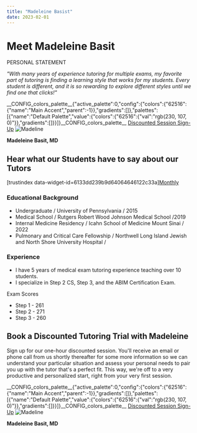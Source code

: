 ```yaml
---
title: "Madeleine Basist"
date: 2023-02-01
---
```


# Meet Madeleine Basit

PERSONAL STATEMENT

_"With many years of experience tutoring for multiple exams, my favorite part of tutoring is finding a learning style that works for my students. Every student is different, and it is so rewarding to explore different styles until we find one that clicks!"_

\_\_CONFIG\_colors\_palette\_\_{"active\_palette":0,"config":{"colors":{"62516":{"name":"Main Accent","parent":-1}},"gradients":\[\]},"palettes":\[{"name":"Default Palette","value":{"colors":{"62516":{"val":"rgb(230, 107, 0)"}},"gradients":\[\]}}\]}\_\_CONFIG\_colors\_palette\_\_ [Discounted Session Sign-Up](/purchase-discounted-session/) ![](https://www.medlearnity.com/wp-content/uploads/2023/04/Madeline.webp "Madeline")

**Madeleine Basit, MD**

## Hear what our Students have to say about our Tutors

\[trustindex data-widget-id=6133dd239b9d64064646122c33a\][Monthly](#)

### Educational Background

- Undergraduate / University of Pennsylvania / 2015
- Medical School / Rutgers Robert Wood Johnson Medical School /2019
- Internal Medicine Residency / Icahn School of Medicine Mount Sinai / 2022
- Pulmonary and Critical Care Fellowship / Northwell Long Island Jewish and North Shore University Hospital /

### Experience

- I have 5 years of medical exam tutoring experience teaching over 10 students. 
- I specialize in Step 2 CS, Step 3, and the ABIM Certification Exam.

Exam Scores

- Step 1 - 261
- Step 2 - 271
- Step 3 - 260

## Book a Discounted Tutoring Trial with Madeleine

Sign up for our one-hour discounted session. You'll receive an email or phone call from us shortly thereafter for some more information so we can understand your particular situation and assess your personal needs to pair you up with the tutor that's a perfect fit. This way, we're off to a very productive and personalized start, right from your very first session.

\_\_CONFIG\_colors\_palette\_\_{"active\_palette":0,"config":{"colors":{"62516":{"name":"Main Accent","parent":-1}},"gradients":\[\]},"palettes":\[{"name":"Default Palette","value":{"colors":{"62516":{"val":"rgb(230, 107, 0)"}},"gradients":\[\]}}\]}\_\_CONFIG\_colors\_palette\_\_ [Discounted Session Sign-Up](/purchase-discounted-session/) ![](https://www.medlearnity.com/wp-content/uploads/2023/04/Madeline.webp "Madeline")

**Madeleine Basit, MD**
